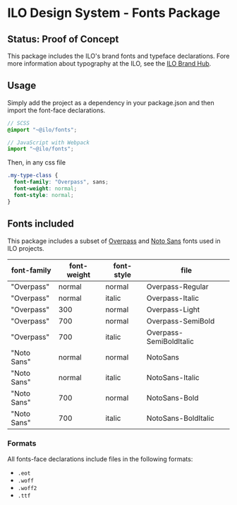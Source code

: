 # ILO Design System - Fonts Package

## Status: Proof of Concept

This package includes the ILO's brand fonts and typeface declarations. Fore more information about typography at the ILO, see the [ILO Brand Hub](https://brand.ilo.org/d/XdDMx745iKTL/visual-identity#/typography/fonts).

## Usage

Simply add the project as a dependency in your package.json and then import the font-face declarations.

```scss
// SCSS
@import "~@ilo/fonts";
```

```js
// JavaScript with Webpack
import "~@ilo/fonts";
```

Then, in any css file

```scss
.my-type-class {
  font-family: "Overpass", sans;
  font-weight: normal;
  font-style: normal;
}
```

## Fonts included

This package includes a subset of [Overpass](https://fonts.google.com/specimen/Overpass) and [Noto Sans](https://fonts.google.com/noto/specimen/Noto+Sans) fonts used in ILO projects.

| font-family | font-weight | font-style | file                    |
| ----------- | ----------- | ---------- | ----------------------- |
| "Overpass"  | normal      | normal     | Overpass-Regular        |
| "Overpass"  | normal      | italic     | Overpass-Italic         |
| "Overpass"  | 300         | normal     | Overpass-Light          |
| "Overpass"  | 700         | normal     | Overpass-SemiBold       |
| "Overpass"  | 700         | italic     | Overpass-SemiBoldItalic |
| "Noto Sans" | normal      | normal     | NotoSans                |
| "Noto Sans" | normal      | italic     | NotoSans-Italic         |
| "Noto Sans" | 700         | normal     | NotoSans-Bold           |
| "Noto Sans" | 700         | italic     | NotoSans-BoldItalic     |

### Formats

All fonts-face declarations include files in the following formats:

- `.eot`
- `.woff`
- `.woff2`
- `.ttf`
